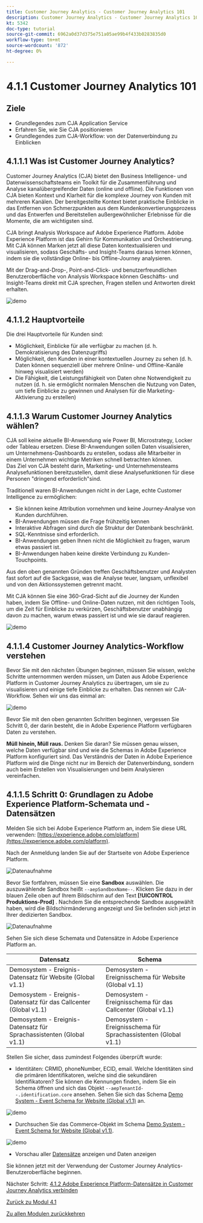 ```yaml
---
title: Customer Journey Analytics - Customer Journey Analytics 101
description: Customer Journey Analytics - Customer Journey Analytics 101
kt: 5342
doc-type: tutorial
source-git-commit: 6962a0d37d375e751a05ae99b4f433b0283835d0
workflow-type: tm+mt
source-wordcount: '872'
ht-degree: 0%

---
```


# 4.1.1 Customer Journey Analytics 101

## Ziele

- Grundlegendes zum CJA Application Service
- Erfahren Sie, wie Sie CJA positionieren
- Grundlegendes zum CJA-Workflow: von der Datenverbindung zu Einblicken

## 4.1.1.1 Was ist Customer Journey Analytics?

Customer Journey Analytics (CJA) bietet den Business Intelligence- und Datenwissenschaftsteams ein Toolkit für die Zusammenführung und Analyse kanalübergreifender Daten (online und offline). Die Funktionen von CJA bieten Kontext und Klarheit für die komplexe Journey von Kunden mit mehreren Kanälen. Der bereitgestellte Kontext bietet praktische Einblicke in das Entfernen von Schmerzpunkten aus dem Kundenkonvertierungsprozess und das Entwerfen und Bereitstellen außergewöhnlicher Erlebnisse für die Momente, die am wichtigsten sind.

CJA bringt Analysis Workspace auf Adobe Experience Platform. Adobe Experience Platform ist das Gehirn für Kommunikation und Orchestrierung. Mit CJA können Marken jetzt all diese Daten kontextualisieren und visualisieren, sodass Geschäfts- und Insight-Teams daraus lernen können, indem sie die vollständige Online- bis Offline-Journey analysieren.

Mit der Drag-and-Drop-, Point-and-Click- und benutzerfreundlichen Benutzeroberfläche von Analysis Workspace können Geschäfts- und Insight-Teams direkt mit CJA sprechen, Fragen stellen und Antworten direkt erhalten.

![demo](./images/cja-adv-analysis1.png)

## 4.1.1.2 Hauptvorteile

Die drei Hauptvorteile für Kunden sind:

- Möglichkeit, Einblicke für alle verfügbar zu machen (d. h. Demokratisierung des Datenzugriffs)
- Möglichkeit, den Kunden in einer kontextuellen Journey zu sehen (d. h. Daten können sequenziell über mehrere Online- und Offline-Kanäle hinweg visualisiert werden)
- Die Fähigkeit, die Leistungsfähigkeit von Daten ohne Notwendigkeit zu nutzen (d. h. sie ermöglicht normalen Menschen die Nutzung von Daten, um tiefe Einblicke zu gewinnen und Analysen für die Marketing-Aktivierung zu erstellen)

## 4.1.1.3 Warum Customer Journey Analytics wählen?

CJA soll keine aktuelle BI-Anwendung wie Power BI, Microstrategy, Locker oder Tableau ersetzen. Diese BI-Anwendungen sollen Daten visualisieren, um Unternehmens-Dashboards zu erstellen, sodass alle Mitarbeiter in einem Unternehmen wichtige Metriken schnell betrachten können.\
Das Ziel von CJA besteht darin, Marketing- und Unternehmensteams Analysefunktionen bereitzustellen, damit diese Analysefunktionen für diese Personen &quot;dringend erforderlich&quot;sind.

Traditionell waren BI-Anwendungen nicht in der Lage, echte Customer Intelligence zu ermöglichen:

- Sie können keine Attribution vornehmen und keine Journey-Analyse von Kunden durchführen.
- BI-Anwendungen müssen die Frage frühzeitig kennen
- Interaktive Abfragen sind durch die Struktur der Datenbank beschränkt.
- SQL-Kenntnisse sind erforderlich.
- BI-Anwendungen geben Ihnen nicht die Möglichkeit zu fragen, warum etwas passiert ist.
- BI-Anwendungen haben keine direkte Verbindung zu Kunden-Touchpoints.

Aus den oben genannten Gründen treffen Geschäftsbenutzer und Analysten fast sofort auf die Sackgasse, was die Analyse teuer, langsam, unflexibel und von den Aktionssystemen getrennt macht.

Mit CJA können Sie eine 360-Grad-Sicht auf die Journey der Kunden haben, indem Sie Offline- und Online-Daten nutzen, mit den richtigen Tools, um die Zeit für Einblicke zu verkürzen, Geschäftsbenutzer unabhängig davon zu machen, warum etwas passiert ist und wie sie darauf reagieren.

![demo](./images/cja-use-case.png)

## 4.1.1.4 Customer Journey Analytics-Workflow verstehen

Bevor Sie mit den nächsten Übungen beginnen, müssen Sie wissen, welche Schritte unternommen werden müssen, um Daten aus Adobe Experience Platform in Customer Journey Analytics zu übertragen, um sie zu visualisieren und einige tiefe Einblicke zu erhalten. Das nennen wir CJA-Workflow. Sehen wir uns das einmal an:

![demo](./images/cja-work-flow.jpg)

Bevor Sie mit den oben genannten Schritten beginnen, vergessen Sie Schritt 0, der darin besteht, die in Adobe Experience Platform verfügbaren Daten zu verstehen.

**Müll hinein, Müll raus.** Denken Sie daran? Sie müssen genau wissen, welche Daten verfügbar sind und wie die Schemas in Adobe Experience Platform konfiguriert sind. Das Verständnis der Daten in Adobe Experience Platform wird die Dinge nicht nur im Bereich der Datenverbindung, sondern auch beim Erstellen von Visualisierungen und beim Analysieren vereinfachen.

## 4.1.1.5 Schritt 0: Grundlagen zu Adobe Experience Platform-Schemata und -Datensätzen

Melden Sie sich bei Adobe Experience Platform an, indem Sie diese URL verwenden: [https://experience.adobe.com/platform](https://experience.adobe.com/platform).

Nach der Anmeldung landen Sie auf der Startseite von Adobe Experience Platform.

![Datenaufnahme](./../../../modules/datacollection/module1.2/images/home.png)

Bevor Sie fortfahren, müssen Sie eine **Sandbox** auswählen. Die auszuwählende Sandbox heißt ``--aepSandboxName--``. Klicken Sie dazu in der blauen Zeile oben auf Ihrem Bildschirm auf den Text **[!UICONTROL Produktions-Prod]** . Nachdem Sie die entsprechende Sandbox ausgewählt haben, wird die Bildschirmänderung angezeigt und Sie befinden sich jetzt in Ihrer dedizierten Sandbox.

![Datenaufnahme](./../../../modules/datacollection/module1.2/images/sb1.png)

Sehen Sie sich diese Schemata und Datensätze in Adobe Experience Platform an.

| Datensatz | Schema |
| ----------------- |-------------| 
| Demosystem - Ereignis-Datensatz für Website (Global v1.1) | Demosystem - Ereignisschema für Website (Global v1.1) |
| Demosystem - Ereignis-Datensatz für das Callcenter (Global v1.1) | Demosystem - Ereignisschema für das Callcenter (Global v1.1) |
| Demosystem - Ereignis-Datensatz für Sprachassistenten (Global v1.1) | Demosystem - Ereignisschema für Sprachassistenten (Global v1.1) |

Stellen Sie sicher, dass zumindest Folgendes überprüft wurde:

- Identitäten: CRMID, phoneNumber, ECID, email. Welche Identitäten sind die primären Identifikatoren, welche sind die sekundären Identifikatoren?
Sie können die Kennungen finden, indem Sie ein Schema öffnen und sich das Objekt `--aepTenantId--.identification.core` ansehen. Sehen Sie sich das Schema [Demo System - Event Schema for Website (Global v1.1)](https://experience.adobe.com/platform/schema) an.

![demo](./images/identity.png)

- Durchsuchen Sie das Commerce-Objekt im Schema [Demo System - Event Schema for Website (Global v1.1)](https://experience.adobe.com/platform/schema).

![demo](./images/commerce.png)

- Vorschau aller [Datensätze](https://experience.adobe.com/platform/dataset/browse?limit=50&amp;page=1&amp;sortDescending=1&amp;sortField=created) anzeigen und Daten anzeigen

Sie können jetzt mit der Verwendung der Customer Journey Analytics-Benutzeroberfläche beginnen.

Nächster Schritt: [4.1.2 Adobe Experience Platform-Datensätze in Customer Journey Analytics verbinden](./ex2.md)

[Zurück zu Modul 4.1](./customer-journey-analytics-build-a-dashboard.md)

[Zu allen Modulen zurückkehren](../../../overview.md)
